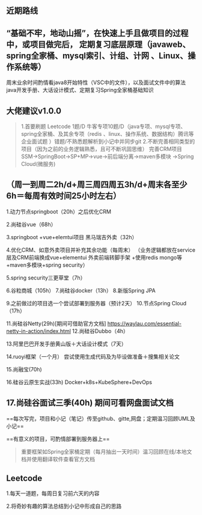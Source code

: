 ##  近期路线


“基础不牢，地动山摇”，在快速上手且做项目的过程中，或项目做完后，
定期复习底层原理（javaweb、spring全家桶、mysql索引、计组、计网
、Linux、操作系统等）
-------------------------------------------------------------------
周末业余时间酌情看java8开始特性（VSC中的文件），以及面试文件中的算法
java开发手册、大话设计模式、定期复习Spring全家桶基础知识
## 大佬建议v1.0.0

> 1.首要刷题
> Leetcode 1题/D
> 牛客专项10题/D（java专项、mysql专项、spring全家桶、及其余专项（redis
> 、linux、操作系统、数据结构）腾讯等企业面试题
> ）错题/不熟悉题解析到小记中并同步git
> 2.不断完善相同类型的项目（因为之前的业务逻辑熟悉，且可不断巩固思维）
> 完善CRM项目
> SSM->SpringBoot->SP+MP->vue->前后端分离->maven多模块
> ->Spring Cloud(微服务)

（周一到周二2h/d+周三周四周五3h/d+周末各至少6h＝每周有效时间25小时左右）
-------------------------------------------------------------------

1.动力节点springboot（20h）之后优化CRM 

2.尚硅谷vue（68h）

3.springboot +vue+elemtui项目
黑马瑞吉外卖（32h）

4.优化CRM、如意外卖项目并补充其余功能（每周末）
（业务逻辑都放在service层及CRM前端换成vue+elementui 外卖前端转脚手架 +使用redis mongo等+maven多模块+spring security）

5.spring security三更草堂（7h）

6.谷粒商城（105h）
7.尚硅谷docker（13h）
8.新版Spring JPA

9.之前做过的项目选一个尝试部署到服务器（预计2天）
10.节点Spring Cloud（17h）

11.尚硅谷Netty(29h)[期间可借助官方文档]
https://waylau.com/essential-netty-in-action/index.html
12.尚硅谷Dubbo（4h）

13.阿里巴巴开发手册黄山版＋大话设计模式（7天）

14.ruoyi框架（一个月）
尝试使用生成代码及为毕设做准备＋搜集相关论文

15.尚融宝(70h)

16.硅谷云原生实战(33h)
Docker+k8s+KubeSphere+DevOps

17.尚硅谷面试三季(40h)
期间可看网盘面试文档
-------------------------------------------------------------------
==每次写完，项目和小记（笔记）传至github、gitte,网盘；定期温习回顾UML及小记==

==有意义的项目，可酌情部署到服务器上==

> 重要框架如Spring全家桶定期（每月抽出一天时间）温习回顾在线/本地文档并使用翻译软件查看官方文档
## Leetcode

1.每天一道题，每周日复习前六天的内容

2.将奇妙有趣的算法总结到小记中形成自己的思路